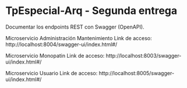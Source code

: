 # TpEspecial-Arq - Segunda entrega


Documentar los endpoints REST con  Swagger (OpenAPI).

Microservicio Administración Mantenimiento
Link de acceso:    http://localhost:8004/swagger-ui/index.html#/

Microservicio Monopatin
Link de acceso:    http://localhost:8003/swagger-ui/index.html#/

Microservicio Usuario
Link de acceso:    http://localhost:8005/swagger-ui/index.html#/

